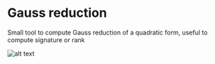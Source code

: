 # Gauss reduction
Small tool to compute Gauss reduction of a quadratic form, useful to compute signature or rank

![alt text](https://i.imgur.com/ueY0sty.png)

